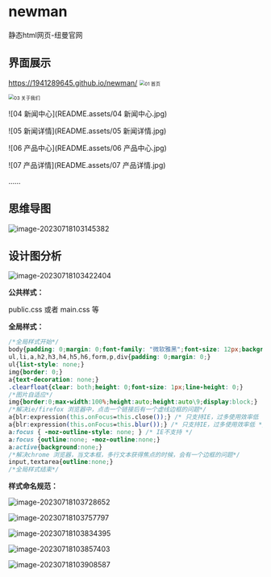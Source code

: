 # newman
 静态html网页-纽曼官网

## 界面展示
https://1941289645.github.io/newman/
<img src="README.assets/01 首页.jpg" alt="01 首页" style="zoom:67%;" />

<img src="README.assets/03 关于我们.jpg" alt="03 关于我们" style="zoom:67%;" />

![04 新闻中心](README.assets/04 新闻中心.jpg)

![05 新闻详情](README.assets/05 新闻详情.jpg)

![06 产品中心](README.assets/06 产品中心.jpg)

![07 产品详情](README.assets/07 产品详情.jpg)

……

## 思维导图

![image-20230718103145382](README.assets/image-20230718103145382.png)

## 设计图分析

![image-20230718103422404](README.assets/image-20230718103422404.png)

**公共样式：**

 public.css 或者 main.css 等

**全局样式：**

```css
/*全局样式开始*/
body{padding: 0;margin: 0;font-family: "微软雅黑";font-size: 12px;background: #ffffff;}
ul,li,a,h2,h3,h4,h5,h6,form,p,div{padding: 0;margin: 0;}
ul{list-style: none;}
img{border: 0;}
a{text-decoration: none;}
.clearfloat{clear: both;height: 0;font-size: 1px;line-height: 0;}
/*图片自适应*/
img{border:0;max-width:100%;height:auto;height:auto\9;display:block;}
/*解决ie/firefox 浏览器中，点击一个链接后有一个虚线边框的问题*/
a{blr:expression(this.onFocus=this.close());} /* 只支持IE，过多使用效率低 */ 
a{blr:expression(this.onFocus=this.blur());} /* 只支持IE，过多使用效率低 */ 
a:focus { -moz-outline-style: none; } /* IE不支持 */ 
a:focus {outline:none; -moz-outline:none;}
a:active{background:none;}
/*解决chrome 浏览器，当文本框，多行文本获得焦点的时候，会有一个边框的问题*/
input,textarea{outline:none;}
/*全局样式结束*/
```

**样式命名规范：**

![image-20230718103728652](README.assets/image-20230718103728652.png)

![image-20230718103757797](README.assets/image-20230718103757797.png)

![image-20230718103834395](README.assets/image-20230718103834395.png)

![image-20230718103857403](README.assets/image-20230718103857403.png)

![image-20230718103908587](README.assets/image-20230718103908587.png)
